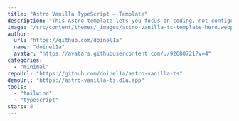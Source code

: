 ```yaml
---
title: "Astro Vanilla TypeScript — Template"
description: "This Astro template lets you focus on coding, not configuring. TypeScript, TailwindCSS, PostCSS, ESLint and Prettier are all set up for you."
image: "/src/content/themes/_images/astro-vanilla-ts-template-hero.webp"
author:
  url: "https://github.com/doinel1a"
  name: "doinel1a"
  avatar: "https://avatars.githubusercontent.com/u/92680721?v=4"
categories:
  - "minimal"
repoUrl: "https://github.com/doinel1a/astro-vanilla-ts"
demoUrl: "https://astro-vanilla-ts.d1a.app"
tools:
  - "tailwind"
  - "typescript"
stars: 8
---
```

